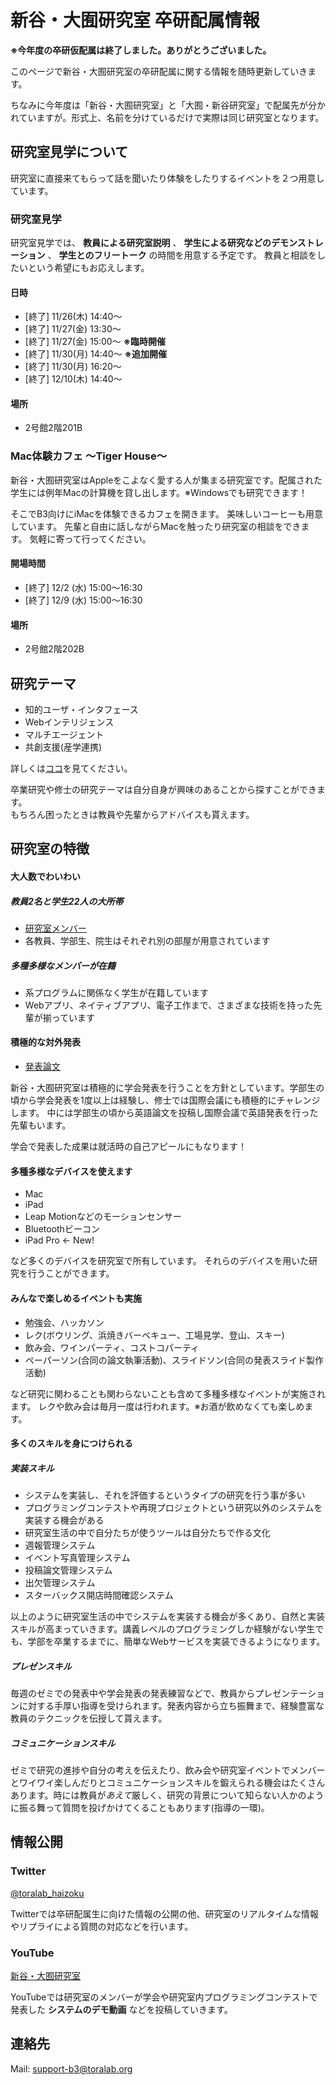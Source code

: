 # 新谷・大囿研究室 卒研配属情報

**※今年度の卒研仮配属は終了しました。ありがとうございました。**

このページで新谷・大囿研究室の卒研配属に関する情報を随時更新していきます。

ちなみに今年度は「新谷・大囿研究室」と「大囿・新谷研究室」で配属先が分かれていますが。形式上、名前を分けているだけで実際は同じ研究室となります。

## 研究室見学について
研究室に直接来てもらって話を聞いたり体験をしたりするイベントを２つ用意しています。


### 研究室見学
研究室見学では、
**教員による研究室説明**
、
**学生による研究などのデモンストレーション**
、
**学生とのフリートーク**
の時間を用意する予定です。
教員と相談をしたいという希望にもお応えします。

#### 日時
* [終了] 11/26(木) 14:40〜
* [終了] 11/27(金) 13:30〜
* [終了] 11/27(金) 15:00〜 **※臨時開催**
* [終了] 11/30(月) 14:40〜 **※追加開催**
* [終了] 11/30(月) 16:20〜
* [終了] 12/10(木) 14:40〜

#### 場所
* 2号館2階201B


### Mac体験カフェ 〜Tiger House〜
新谷・大囿研究室はAppleをこよなく愛する人が集まる研究室です。配属された学生には例年Macの計算機を貸し出します。※Windowsでも研究できます！

そこでB3向けにiMacを体験できるカフェを開きます。
美味しいコーヒーも用意しています。
先輩と自由に話しながらMacを触ったり研究室の相談をできます。
気軽に寄って行ってください。

#### 開場時間
* [終了] 12/2 (水) 15:00〜16:30
* [終了] 12/9 (水) 15:00〜16:30

#### 場所
* 2号館2階202B


## 研究テーマ
* 知的ユーザ・インタフェース
* Webインテリジェンス
* マルチエージェント
* 共創支援(産学連携)

詳しくは[ココ](http://www-toralab.ics.nitech.ac.jp/research/index.html)を見てください。

卒業研究や修士の研究テーマは自分自身が興味のあることから探すことができます。  
もちろん困ったときは教員や先輩からアドバイスも貰えます。


## 研究室の特徴

#### 大人数でわいわい

##### 教員2名と学生22人の大所帯
* [研究室メンバー](http://www-toralab.ics.nitech.ac.jp/member/index.html)
* 各教員、学部生、院生はそれぞれ別の部屋が用意されています

##### 多種多様なメンバーが在籍
* 系プログラムに関係なく学生が在籍しています
* Webアプリ、ネイティブアプリ、電子工作まで、さまざまな技術を持った先輩が揃っています

#### 積極的な対外発表
* [発表論文](http://www-toralab.ics.nitech.ac.jp/tpublic)

新谷・大囿研究室は積極的に学会発表を行うことを方針としています。学部生の頃から学会発表を1度以上は経験し、修士では国際会議にも積極的にチャレンジします。
中には学部生の頃から英語論文を投稿し国際会議で英語発表を行った先輩もいます。

学会で発表した成果は就活時の自己アピールにもなります！

#### 多種多様なデバイスを使えます
* Mac
* iPad
* Leap Motionなどのモーションセンサー
* Bluetoothビーコン
* iPad Pro <- New!

など多くのデバイスを研究室で所有しています。
それらのデバイスを用いた研究を行うことができます。

#### みんなで楽しめるイベントも実施
* 勉強会、ハッカソン
* レク(ボウリング、浜焼きバーベキュー、工場見学、登山、スキー)
* 飲み会、ワインパーティ、コストコパーティ
* ペーパーソン(合同の論文執筆活動)、スライドソン(合同の発表スライド製作活動)

など研究に関わることも関わらないことも含めて多種多様なイベントが実施されます。
レクや飲み会は毎月一度は行われます。※お酒が飲めなくても楽しめます。

#### 多くのスキルを身につけられる

##### 実装スキル
* システムを実装し、それを評価するというタイプの研究を行う事が多い
* プログラミングコンテストや再現プロジェクトという研究以外のシステムを実装する機会がある
* 研究室生活の中で自分たちが使うツールは自分たちで作る文化
 * 週報管理システム
 * イベント写真管理システム
 * 投稿論文管理システム
 * 出欠管理システム
 * スターバックス開店時間確認システム

以上のように研究室生活の中でシステムを実装する機会が多くあり、自然と実装スキルが高まっていきます。講義レベルのプログラミングしか経験がない学生でも、学部を卒業するまでに、簡単なWebサービスを実装できるようになります。

##### プレゼンスキル
毎週のゼミでの発表中や学会発表の発表練習などで、教員からプレゼンテーションに対する手厚い指導を受けられます。発表内容から立ち振舞まで、経験豊富な教員のテクニックを伝授して貰えます。

##### コミュニケーションスキル
ゼミで研究の進捗や自分の考えを伝えたり、飲み会や研究室イベントでメンバーとワイワイ楽しんだりとコミュニケーションスキルを鍛えられる機会はたくさんあります。時には教員が*あえて*厳しく、研究の背景について知らない人かのように振る舞って質問を投げかけてくることもあります(指導の一環)。


## 情報公開

### Twitter
[@toralab_haizoku](https://twitter.com/toralab_haizoku)

Twitterでは卒研配属生に向けた情報の公開の他、研究室のリアルタイムな情報やリプライによる質問の対応などを行います。


### YouTube
[新谷・大囿研究室](https://www.youtube.com/channel/UCNViG16NqebWDf99peHijGg)

YouTubeでは研究室のメンバーが学会や研究室内プログラミングコンテストで発表した
**システムのデモ動画**
などを投稿していきます。


## 連絡先
Mail: support-b3@toralab.org
